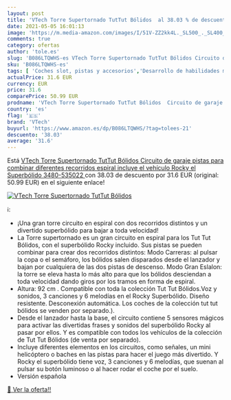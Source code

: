 ```yaml
---
layout: post
title: 'VTech Torre Supertornado TutTut Bólidos  al 38.03 % de descuento'
date: 2021-05-05 16:01:13
image: 'https://m.media-amazon.com/images/I/51V-ZZ2kk4L._SL500_._SL400_.jpg'
comments: true
category: ofertas
author: 'tole.es'
slug: 'B086LTQWHS-es VTech Torre Supertornado TutTut Bólidos Circuito de garaje...'
sku: 'B086LTQWHS-es'
tags: [ 'Coches slot, pistas y accesorios','Desarrollo de habilidades motoras','Juguetes','Juguetes para Bebés y primera infancia','Juguetes y juegos','Pistas slot','Vehículos de juguete para niños','vtech', ]
actualPrice: 31.6 EUR
currency: EUR
price: 31.6
comparePrice: 50.99 EUR
prodname: 'VTech Torre Supertornado TutTut Bólidos  Circuito de garaje  pistas para combinar  diferentes recorridos  espiral  incluye el vehículo Rocky el Superbólido  3480-535022 '
country: 'es'
flag: '🇪🇸'
brand: 'VTech'
buyurl: 'https://www.amazon.es/dp/B086LTQWHS/?tag=tolees-21'
descuento: '38.03'
average: '31.6'
---
```


Está [VTech Torre Supertornado TutTut Bólidos  Circuito de garaje  pistas para combinar  diferentes recorridos  espiral  incluye el vehículo Rocky el Superbólido  3480-535022 ](https://www.amazon.es/dp/B086LTQWHS/?tag=tolees-21) con 38.03 de descuento por 31.6 EUR (original: 50.99 EUR) en el siguiente enlace!

[![VTech Torre Supertornado TutTut Bólidos ](https://m.media-amazon.com/images/I/51V-ZZ2kk4L._SL500_._SL400_.jpg)](https://www.amazon.es/dp/B086LTQWHS/?tag=tolees-21)

ℹ️:

- ¡Una gran torre circuito en espiral con dos recorridos distintos y un divertido superbólido para bajar a toda velocidad!
- La Torre supertornado es un gran circuito en espiral para los Tut Tut Bólidos, con el superbólido Rocky incluido. Sus pistas se pueden combinar para crear dos recorridos distintos: Modo Carreras: al pulsar la copa o el semáforo, los bólidos salen disparados desde el lanzador y bajan por cualquiera de las dos pistas de descenso. Modo Gran Eslalon: la torre se eleva hasta lo más alto para que los bólidos desciendan a toda velocidad dando giros por los tramos en forma de espiral.
- Altura: 92 cm . Compatible con toda la colección Tut Tut Bólidos.Voz y sonidos, 3 canciones y 6 melodías en el Rocky Superbólido. Diseño resistente. Desconexión automática. Los coches de la colección tut tut bólidos se venden por separado.).
- Desde el lanzador hasta la base, el circuito contiene 5 sensores mágicos para activar las divertidas frases y sonidos del superbólido Rocky al pasar por ellos. Y es compatible con todos los vehículos de la colección de Tut Tut Bólidos (de venta por separado).
- Incluye diferentes elementos en los circuitos, como señales, un mini helicóptero o baches en las pistas para hacer el juego más divertido. Y Rocky el superbólido tiene voz, 3 canciones y 6 melodías, que suenan al pulsar su botón luminoso o al hacer rodar el coche por el suelo.
- Versión española

[🛒 Ver la oferta!!](https://www.amazon.es/dp/B086LTQWHS/?tag=tolees-21)
